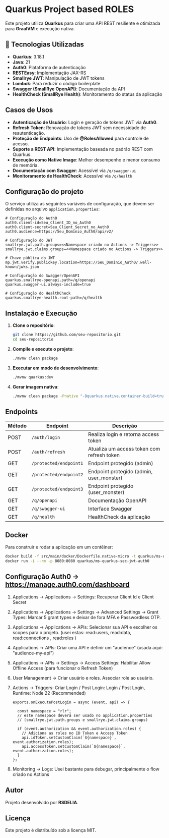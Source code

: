 # Quarkus Project based ROLES 

Este projeto utiliza **Quarkus** para criar uma API REST resiliente e otimizada para **GraalVM** e execução nativa.

## 🚀 Tecnologias Utilizadas

- **Quarkus**: 3.18.1
- **Java**: 21
- **Auth0**: Plataforma de autenticação
- **RESTEasy**: Implementação JAX-RS
- **Smallrye JWT**: Manipulação de JWT tokens
- **Lombok**: Para reduzir o código boilerplate
- **Swagger (SmallRye OpenAPI)**: Documentação da API
- **HealthCheck (SmallRye Health)**: Monitoramento do status da aplicação

## Casos de Usos

- **Autenticação de Usuário**: Login e geração de tokens JWT via **Auth0**.
- **Refresh Token**: Renovação de tokens JWT sem necessidade de reautenticação.
- **Proteção de Endpoints**: Uso de **@RolesAllowed** para controle de acesso.
- **Suporte a REST API**: Implementação baseada no padrão REST com Quarkus.
- **Execução como Native Image**: Melhor desempenho e menor consumo de memória.
- **Documentação com Swagger**: Acessível via `/q/swagger-ui`
- **Monitoramento de HealthCheck**: Acessível via `/q/health`

## Configuração do projeto

O serviço utiliza as seguintes variáveis de configuração, que devem ser definidas no arquivo `application.properties`:

```properties
# Configuração do Auth0
auth0.client-id=Seu_Client_ID_no_Auth0
auth0.client-secret=Seu_Client_Secret_no_Auth0
auth0.audience=https://Seu_Domínio_Auth0/api/v2/

# Configuração do JWT
smallrye.jwt.path.groups=<<Namespace criado no Actions -> Triggers>>
smallrye.jwt.claims.groups=<<Namespace criado no Actions -> Triggers>>

# Chave pública do JWT
mp.jwt.verify.publickey.location=https://Seu_Domínio_Auth0/.well-known/jwks.json

# Configuração do Swagger/OpenAPI
quarkus.smallrye-openapi.path=/q/openapi
quarkus.swagger-ui.always-include=true

# Configuração do HealthCheck
quarkus.smallrye-health.root-path=/q/health
```

## Instalação e Execução

1. **Clone o repositório**:

   ```sh
   git clone https://github.com/seu-repositorio.git
   cd seu-repositorio
   ```

2. **Compile e execute o projeto**:
   ```sh
   ./mvnw clean package
   ```

3. **Executar em modo de desenvolvimento**:
   ```sh
   ./mvnw quarkus:dev
   ```

4. **Gerar imagem nativa**:
   ```sh
   ./mvnw clean package -Pnative "-Dquarkus.native.container-build=true"
   ```

## Endpoints

| Método | Endpoint              | Descrição |
|--------|-----------------------|-----------|
| POST   | `/auth/login`         | Realiza login e retorna access token |
| POST   | `/auth/refresh`       | Atualiza um access token com refresh token |
| GET    | `/protected/endpoint1` | Endpoint protegido (admin) |
| GET    | `/protected/endpoint2` | Endpoint protegido (admin, user_monster) |
| GET    | `/protected/endpoint3` | Endpoint protegido (user_monster) |
| GET    | `/q/openapi`          | Documentação OpenAPI |
| GET    | `/q/swagger-ui`       | Interface Swagger |
| GET    | `/q/health`           | HealthCheck da aplicação |

## Docker

Para construir e rodar a aplicação em um contêiner:

```sh
docker build -f src/main/docker/Dockerfile.native-micro -t quarkus/ms-quarkus-sec-jwt-auth0 .
docker run -i --rm -p 8080:8080 quarkus/ms-quarkus-sec-jwt-auth0
```

## Configuração Auth0 -> https://manage.auth0.com/dashboard

1. Applications -> Applications -> Settings: Recuperar Client Id e Client Secret
2. Applications -> Applications -> Settings -> Advanced Settings -> Grant Types: Marcar 5 grant types e deixar de fora MFA e Passwordless OTP.
3. Applications -> Applications -> APIs: Selecionar sua API e escolher os scopes para o projeto. (usei estas: read:users, read:data, read:connections , read:roles )
4. Applications -> APIs: Criar uma API e definir um "audience" (usada aqui: "audience-my-api")
5. Applications -> APIs -> Settings -> Access Settings: Habilitar Allow Offline Access (para funcionar o Refresh Token)
6. User Management -> Criar usuário e roles. Associar role ao usuário.
7. Actions -> Triggers: Criar Login / Post Login: Login / Post Login, Runtime: Node 22 (Recommended)

	```node
	exports.onExecutePostLogin = async (event, api) => {
	
	  const namespace = "rlr"; 
	  // este namespace deverá ser usado no application.properties 
	  // (smallrye.jwt.path.groups e smallrye.jwt.claims.groups)
	  
	  if (event.authorization && event.authorization.roles) {
	    // Adiciona as roles no ID Token e Access Token
	    api.idToken.setCustomClaim(`${namespace}`, event.authorization.roles);
	    api.accessToken.setCustomClaim(`${namespace}`, event.authorization.roles);
	  }
	};
	```

8. Monitoring -> Logs: Usei bastante para debugar, principalmente o flow criado no Actions

## Autor

Projeto desenvolvido por **RSDELIA**.

## Licença

Este projeto é distribuído sob a licença MIT.
